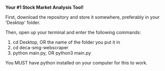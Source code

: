 **Your #1 Stock Market Analysis Tool!**

First, download the repository and store it somewhere, preferably in your 'Desktop' folder.

Then, open up your terminal and enter the following commands:
1. cd Desktop, OR the name of the folder you put it in
2. cd deca-smg-webscraper
3. python main.py, OR python3 main.py

You MUST have python installed on your computer for this to work.

